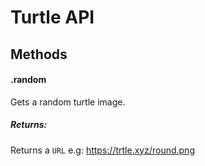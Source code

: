 # Turtle API
## Methods
#### .random
Gets a random turtle image.

##### Returns:
Returns a `URL` e.g: https://trtle.xyz/round.png